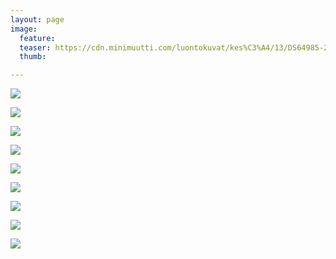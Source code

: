 ```yaml
---
layout: page
image:
  feature:
  teaser: https://cdn.minimuutti.com/luontokuvat/kes%C3%A4/13/DS64985-245px.jpg
  thumb:

---
```

![](https://cdn.minimuutti.com/luontokuvat/kes%C3%A4/13/DS65019-800px.jpg)

![](https://cdn.minimuutti.com/luontokuvat/kes%C3%A4/13/DS64985-800px.jpg)

![](https://cdn.minimuutti.com/luontokuvat/kes%C3%A4/13/DS65913-800px.jpg)

![](https://cdn.minimuutti.com/luontokuvat/kes%C3%A4/13/DS65899-800px.jpg)

![](https://cdn.minimuutti.com/luontokuvat/kes%C3%A4/13/DS65908-800px.jpg)

![](https://cdn.minimuutti.com/luontokuvat/kes%C3%A4/13/DS65924-800px.jpg)

![](https://cdn.minimuutti.com/luontokuvat/kes%C3%A4/13/DS65995-800px.jpg)

![](https://cdn.minimuutti.com/luontokuvat/kes%C3%A4/13/DS65287-800px.jpg)

![](https://cdn.minimuutti.com/luontokuvat/kes%C3%A4/13/DS65282-800px.jpg)
